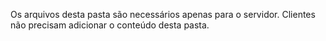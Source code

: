 Os arquivos desta pasta são necessários apenas para o servidor.
Clientes não precisam adicionar o conteúdo desta pasta.
